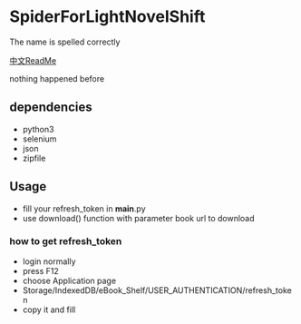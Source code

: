 # SpiderForLightNovelShift
The name is spelled correctly

[中文ReadMe](https://github.com/anshangPro/SpiderForLightNovelShift/blob/main/README_cn.md)

nothing happened before

## dependencies
- python3
- selenium
- json
- zipfile

## Usage
- fill your refresh_token in __main__.py
- use download() function with parameter book url to download
### how to get refresh_token
- login normally
- press F12
- choose Application page
- Storage/IndexedDB/eBook_Shelf/USER_AUTHENTICATION/refresh_token
- copy it and fill
